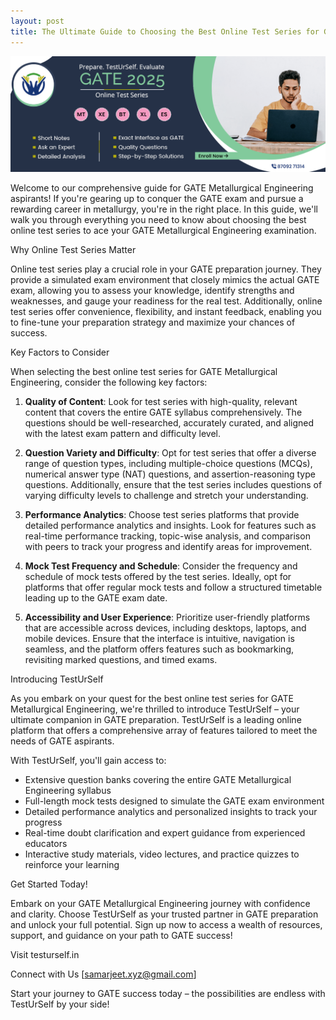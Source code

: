 ```yaml
---
layout: post
title: The Ultimate Guide to Choosing the Best Online Test Series for GATE Metallurgical Engineering
---
```


![image](/assets/images/home-slide_02.png)

Welcome to our comprehensive guide for GATE Metallurgical Engineering aspirants! If you're gearing up to conquer the GATE exam and pursue a rewarding career in metallurgy, you're in the right place. In this guide, we'll walk you through everything you need to know about choosing the best online test series to ace your GATE Metallurgical Engineering examination.

Why Online Test Series Matter

Online test series play a crucial role in your GATE preparation journey. They provide a simulated exam environment that closely mimics the actual GATE exam, allowing you to assess your knowledge, identify strengths and weaknesses, and gauge your readiness for the real test. Additionally, online test series offer convenience, flexibility, and instant feedback, enabling you to fine-tune your preparation strategy and maximize your chances of success.

Key Factors to Consider

When selecting the best online test series for GATE Metallurgical Engineering, consider the following key factors:

1. **Quality of Content**: Look for test series with high-quality, relevant content that covers the entire GATE syllabus comprehensively. The questions should be well-researched, accurately curated, and aligned with the latest exam pattern and difficulty level.

2. **Question Variety and Difficulty**: Opt for test series that offer a diverse range of question types, including multiple-choice questions (MCQs), numerical answer type (NAT) questions, and assertion-reasoning type questions. Additionally, ensure that the test series includes questions of varying difficulty levels to challenge and stretch your understanding.

3. **Performance Analytics**: Choose test series platforms that provide detailed performance analytics and insights. Look for features such as real-time performance tracking, topic-wise analysis, and comparison with peers to track your progress and identify areas for improvement.

4. **Mock Test Frequency and Schedule**: Consider the frequency and schedule of mock tests offered by the test series. Ideally, opt for platforms that offer regular mock tests and follow a structured timetable leading up to the GATE exam date.

5. **Accessibility and User Experience**: Prioritize user-friendly platforms that are accessible across devices, including desktops, laptops, and mobile devices. Ensure that the interface is intuitive, navigation is seamless, and the platform offers features such as bookmarking, revisiting marked questions, and timed exams.

Introducing TestUrSelf

As you embark on your quest for the best online test series for GATE Metallurgical Engineering, we're thrilled to introduce TestUrSelf – your ultimate companion in GATE preparation. TestUrSelf is a leading online platform that offers a comprehensive array of features tailored to meet the needs of GATE aspirants.

With TestUrSelf, you'll gain access to:

- Extensive question banks covering the entire GATE Metallurgical Engineering syllabus
- Full-length mock tests designed to simulate the GATE exam environment
- Detailed performance analytics and personalized insights to track your progress
- Real-time doubt clarification and expert guidance from experienced educators
- Interactive study materials, video lectures, and practice quizzes to reinforce your learning

Get Started Today!

Embark on your GATE Metallurgical Engineering journey with confidence and clarity. Choose TestUrSelf as your trusted partner in GATE preparation and unlock your full potential. Sign up now to access a wealth of resources, support, and guidance on your path to GATE success!

Visit testurself.in

Connect with Us [samarjeet.xyz@gmail.com]

Start your journey to GATE success today – the possibilities are endless with TestUrSelf by your side!
